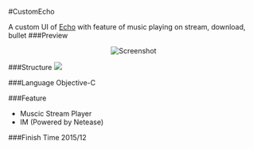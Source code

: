 #CustomEcho

A custom UI of [Echo](https://itunes.apple.com/us/app/echo-hui-sheng+-du-jia3d-yin/id1063969207?l=zh&ls=1&mt=8) with feature of music playing on stream, download, bullet
###Preview
<p align="center">
  <img src="http://i.imgur.com/sbcGwgK.gif" alt="Screenshot"/>
</p>

###Structure
![](http://screenshot.net/y7nvya3.jpg)

###Language
Objective-C

###Feature
* Muscic Stream Player
* IM (Powered by Netease)

###Finish Time
2015/12